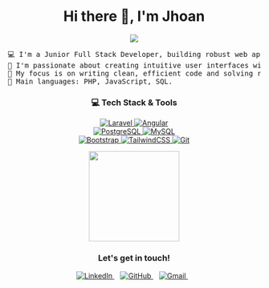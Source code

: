 <h1 align="center"> Hi there 👋, I'm Jhoan</h1>

<p align="center">
  <a href="https://github.com/JhoanMontes">
    <img src="https://readme-typing-svg.herokuapp.com/?lines=Junior+Full+Stack+Developer;Laravel+%26+PHP+Specialist;Frontend+with+Angular+%26+JS;PostgreSQL+Enthusiast;Always+learning+and+growing&center=true&width=500&height=50">
  </a>
</p>

<pre>
💻 I'm a Junior Full Stack Developer, building robust web applications from end to end.
📝 I'm passionate about creating intuitive user interfaces with Angular and powerful, scalable backends with Laravel.
🌱 My focus is on writing clean, efficient code and solving real-world problems.
🌟 Main languages: PHP, JavaScript, SQL.
</pre>

<h3 align="center">💻 Tech Stack & Tools</h3>
<p align="center">
  <a href="https://laravel.com/" target="_blank" rel="noreferrer">
    <img src="https://img.shields.io/badge/laravel-%23FF2D20.svg?style=for-the-badge&logo=laravel&logoColor=white" alt="Laravel">
  </a>
  <a href="https://angular.io" target="_blank" rel="noreferrer">
    <img src="https://img.shields.io/badge/angular-%23DD0031.svg?style=for-the-badge&logo=angular&logoColor=white" alt="Angular">
  </a>
  <br>
  <a href="https://www.postgresql.org" target="_blank" rel="noreferrer">
    <img src="https://img.shields.io/badge/postgres-%23316192.svg?style=for-the-badge&logo=postgresql&logoColor=white" alt="PostgreSQL">
  </a>
  <a href="https://www.mysql.com/" target="_blank" rel="noreferrer">
    <img src="https://img.shields.io/badge/mysql-%234479A1.svg?style=for-the-badge&logo=mysql&logoColor=white" alt="MySQL">
  </a>
  <br>
  <a href="https://getbootstrap.com" target="_blank" rel="noreferrer">
    <img src="https://img.shields.io/badge/bootstrap-%238511FA.svg?style=for-the-badge&logo=bootstrap&logoColor=white" alt="Bootstrap">
  </a>
  <a href="https://tailwindcss.com/" target="_blank" rel="noreferrer">
    <img src="https://img.shields.io/badge/tailwindcss-%2338B2AC.svg?style=for-the-badge&logo=tailwind-css&logoColor=white" alt="TailwindCSS">
  </a>
  <a href="https://git-scm.com/" target="_blank" rel="noreferrer">
    <img src="https://img.shields.io/badge/git-%23F05033.svg?style=for-the-badge&logo=git&logoColor=white" alt="Git">
  </a>
</p>

<p align="center">
  <a href="https://github.com/JhoanMontes">
    <img height="180em" src="https://github-readme-stats.vercel.app/api/top-langs/?username=JhoanMontes&layout=compact&langs_count=8&theme=dracula"/>
  </a>
</p>

<div align="center">
  <h3><b>Let's get in touch!</b></h3>
</div>
<p align="center">
  <a href="https://www.linkedin.com/in/jhoan-montes-862882257/" target="_blank">
    <img src="https://img.shields.io/badge/LinkedIn-0077B5?style=for-the-badge&logo=linkedin&logoColor=white" alt="LinkedIn">
  </a> &nbsp;&nbsp;
  <a href="https://github.com/JhoanMontes" target="_blank">
    <img src="https://img.shields.io/badge/GitHub-181717?style=for-the-badge&logo=github&logoColor=white" alt="GitHub">
  </a> &nbsp;&nbsp;
  <a href="mailto:montesjhoan17@gmail.com">
    <img src="https://img.shields.io/badge/Gmail-EA4335?style=for-the-badge&logo=gmail&logoColor=white" alt="Gmail">
  </a> &nbsp;&nbsp;
</p>
